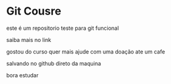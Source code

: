 # Git Cousre

este é um repositorio teste para git funcional

saiba mais no link 

gostou do curso quer mais ajude com uma doação  ate um cafe

salvando no github direto da maquina 

bora estudar
